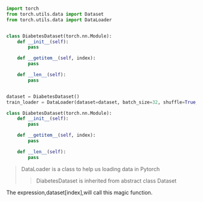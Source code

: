 

``` python

import torch
from torch.utils.data import Dataset
from torch.utils.data import DataLoader


class DiabetesDataset(torch.nn.Module):
    def __init__(self):
        pass

    def __getitem__(self, index):
        pass

    def __len__(self):
        pass


dataset = DiabetesDataset()
train_loader = DataLoader(dataset=dataset, batch_size=32, shuffle=True, num_workers=2)

```

``` python
class DiabetesDataset(torch.nn.Module):
    def __init__(self):
        pass

    def __getitem__(self, index):
        pass

    def __len__(self):
        pass

```
>DataLoader is a class to help us loading data in Pytorch
>>DiabetesDataset is inherited from abstract class Dataset

The expression,dataset[index],will call this magic function.